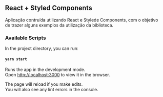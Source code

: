 ## React + Styled Components
Aplicação contruída utilizando React e Stylede Components, com o objetivo de trazer alguns exemplos da utilização da biblioteca.

### Available Scripts

In the project directory, you can run:

#### `yarn start`

Runs the app in the development mode.\
Open [http://localhost:3000](http://localhost:3000) to view it in the browser.

The page will reload if you make edits.\
You will also see any lint errors in the console.

